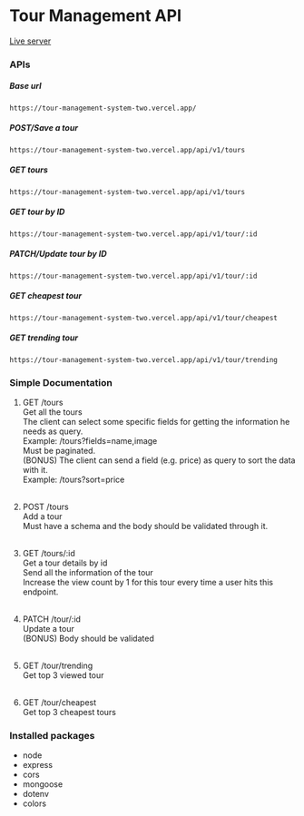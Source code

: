 # Tour Management API

[Live server](https://tour-management-system-two.vercel.app/)

### APIs

##### Base url

`https://tour-management-system-two.vercel.app/`

##### POST/Save a tour

`https://tour-management-system-two.vercel.app/api/v1/tours`

##### GET tours

`https://tour-management-system-two.vercel.app/api/v1/tours`

##### GET tour by ID

`https://tour-management-system-two.vercel.app/api/v1/tour/:id`

##### PATCH/Update tour by ID

`https://tour-management-system-two.vercel.app/api/v1/tour/:id`

##### GET cheapest tour

`https://tour-management-system-two.vercel.app/api/v1/tour/cheapest`

##### GET trending tour

`https://tour-management-system-two.vercel.app/api/v1/tour/trending`

### Simple Documentation

1. GET /tours
   <br>
   Get all the tours
   <br>
   The client can select some specific fields for getting the information he needs as query.
   <br>
   Example: /tours?fields=name,image
   <br>
   Must be paginated.
   <br>
   (BONUS) The client can send a field (e.g. price) as query to sort the data with it.
   <br>
   Example: /tours?sort=price
   <br>
   <br>

2. POST /tours
   <br>
   Add a tour
   <br>
   Must have a schema and the body should be validated through it.
   <br>
   <br>

3. GET /tours/:id
   <br>
   Get a tour details by id
   <br>
   Send all the information of the tour
   <br>
   Increase the view count by 1 for this tour every time a user hits this endpoint.
   <br>
   <br>

4. PATCH /tour/:id
   <br>
   Update a tour
   <br>
   (BONUS) Body should be validated
   <br>
   <br>

5. GET /tour/trending
   <br>
   Get top 3 viewed tour
   <br>
   <br>
6. GET /tour/cheapest
   <br>
   Get top 3 cheapest tours

### Installed packages

- node
- express
- cors
- mongoose
- dotenv
- colors

